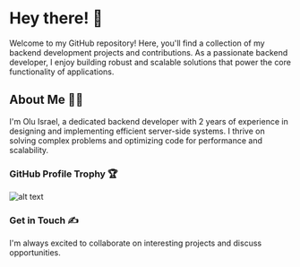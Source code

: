 # Hey there! 👋
Welcome to my GitHub repository! Here, you'll find a collection of my backend development projects and contributions. As a passionate backend developer, I enjoy building robust and scalable solutions that power the core functionality of applications.

## About Me 👨‍💻
I'm Olu Israel, a dedicated backend developer with 2 years of experience in designing and implementing efficient server-side systems. I thrive on solving complex problems and optimizing code for performance and scalability.

### GitHub Profile Trophy 🏆

![alt text][logo]

[logo]: https://github-profile-trophy.vercel.app/?username=Olu-Israel&theme=dark_lover

### Get in Touch ✍
I'm always excited to collaborate on interesting projects and discuss opportunities. 

[logo]: https://twitter.com/tokiisrael


